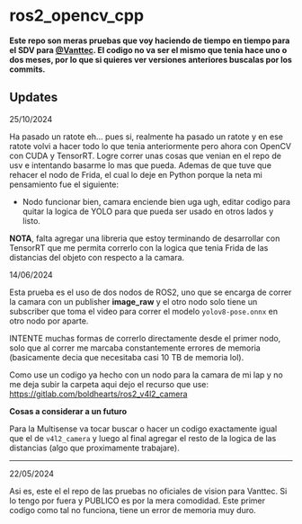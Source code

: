 # ros2_opencv_cpp

**Este repo son meras pruebas que voy haciendo de tiempo en tiempo para el SDV para [@Vanttec](https://github.com/vanttec). El codigo no va ser el mismo que tenia hace uno o dos meses, por lo que si quieres ver versiones anteriores buscalas por los commits.**


## Updates

25/10/2024

Ha pasado un ratote eh... pues si, realmente ha pasado un ratote y en ese ratote volvi a hacer todo lo que tenia anteriormente pero ahora con OpenCV con CUDA y TensorRT. Logre correr unas cosas que venian en el repo de usv e intentando basarme lo mas que pueda. Ademas de que tuve que rehacer el nodo de Frida, el cual lo deje en Python porque la neta mi pensamiento fue el siguiente:

- Nodo funcionar bien, camara enciende bien uga ugh, editar codigo para quitar la logica de YOLO para que pueda ser usado en otros lados y listo.

**NOTA**, falta agregar una libreria que estoy terminando de desarrollar con TensorRT que me permita correrlo con la logica que tenia Frida de las distancias del objeto con respecto a la camara.

14/06/2024

Esta prueba es el uso de dos nodos de ROS2, uno que se encarga de correr la camara con un publisher **image_raw** y el otro nodo solo tiene un subscriber que toma el video para correr el modelo ```yolov8-pose.onnx``` en otro nodo por aparte.

INTENTE muchas formas de correrlo directamente desde el primer nodo, solo que al correr me marcaba constantemente errores de memoria (basicamente decia que necesitaba casi 10 TB de memoria lol). 

Como use un codigo ya hecho con un nodo para la camara de mi lap y no me deja subir la carpeta aqui dejo el recurso que use: https://gitlab.com/boldhearts/ros2_v4l2_camera

**Cosas a considerar a un futuro**

Para la Multisense va tocar buscar o hacer un codigo exactamente igual que el de ```v4l2_camera``` y luego al final agregar el resto de la logica de las distancias (algo que proximamente trabajare).

------------------------------------------------------------------------------------------------------------------

22/05/2024

Asi es, este el el repo de las pruebas no oficiales de vision para Vanttec. Si lo tengo por fuera y PUBLICO es por la mera comodidad. Este primer codigo como tal no funciona, tiene un error de memoria muy duro.
